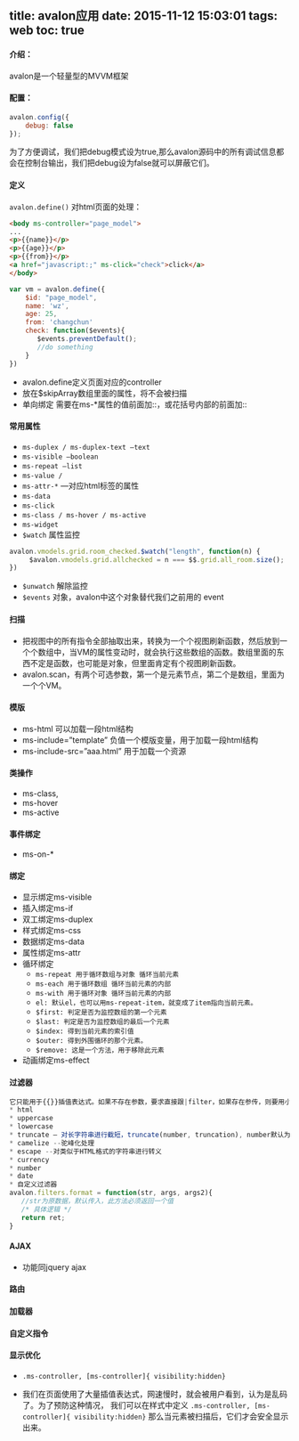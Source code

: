 title: avalon应用
date: 2015-11-12 15:03:01
tags: web
toc: true
---
#### 介绍：
avalon是一个轻量型的MVVM框架

#### 配置：
```javascript
avalon.config({
    debug: false
});
```
为了方便调试，我们把debug模式设为true,那么avalon源码中的所有调试信息都会在控制台输出，我们把debug设为false就可以屏蔽它们。
<!--more-->

#### 定义
`avalon.define()`
对html页面的处理：
```html
<body ms-controller="page_model">
...
<p>{{name}}</p>
<p>{{age}}</p>
<p>{{from}}</p>
<a href="javascript:;" ms-click="check">click</a>
</body>
```
```javascript
var vm = avalon.define({
    $id: "page_model",
    name: 'wz',
    age: 25,
    from: 'changchun'
    check: function($events){
       $events.preventDefault();
       //do something
    }
})
```
* avalon.define定义页面对应的controller
* 放在$skipArray数组里面的属性，将不会被扫描
* 单向绑定 需要在ms-*属性的值前面加::，或花括号内部的前面加::

#### 常用属性
* `ms-duplex / ms-duplex-text —text `
* `ms-visible —boolean`
* `ms-repeat —list`
* `ms-value / `
* `ms-attr-*` —对应html标签的属性
* `ms-data`
* `ms-click`
* `ms-class / ms-hover / ms-active`
* `ms-widget`
* `$watch` 属性监控
```javascript
avalon.vmodels.grid.room_checked.$watch("length", function(n) {
     $avalon.vmodels.grid.allchecked = n === $$.grid.all_room.size();
})
```
* `$unwatch` 解除监控
* `$events` 对象，avalon中这个对象替代我们之前用的 event
#### 扫描
* 把视图中的所有指令全部抽取出来，转换为一个个视图刷新函数，然后放到一个个数组中，当VM的属性变动时，就会执行这些数组的函数。数组里面的东西不定是函数，也可能是对象，但里面肯定有个视图刷新函数。
* avalon.scan，有两个可选参数，第一个是元素节点，第二个是数组，里面为一个个VM。
#### 模版
* ms-html 可以加载一段html结构
* ms-include=”template” 负值一个模版变量，用于加载一段html结构
* ms-include-src=”aaa.html” 用于加载一个资源
#### 类操作
* ms-class,
* ms-hover
* ms-active
#### 事件绑定
* ms-on-*
#### 绑定
* 显示绑定ms-visible
* 插入绑定ms-if
* 双工绑定ms-duplex
* 样式绑定ms-css
* 数据绑定ms-data
* 属性绑定ms-attr
* 循环绑定
  * `ms-repeat 用于循环数组与对象 循环当前元素`
  * `ms-each 用于循环数组 循环当前元素的内部`
  * `ms-with 用于循环对象 循环当前元素的内部`
  * `el: 默认el，也可以用ms-repeat-item，就变成了item指向当前元素。`
  * `$first: 判定是否为监控数组的第一个元素`
  * `$last: 判定是否为监控数组的最后一个元素`
  * `$index: 得到当前元素的索引值`
  * `$outer: 得到外围循环的那个元素。`
  * `$remove: 这是一个方法，用于移除此元素`
* 动画绑定ms-effect
#### 过滤器

```javascript
它只能用于{{}}插值表达式。如果不存在参数，要求直接跟|filter，如果存在参传，则要用小括号括起，参数要有逗号
* html
* uppercase
* lowercase
* truncate – 对长字符串进行截短，truncate(number, truncation), number默认为30
* camelize --驼峰化处理
* escape --对类似于HTML格式的字符串进行转义
* currency
* number
* date
* 自定义过滤器
avalon.filters.format = function(str, args, args2){
   //str为原数据，默认传入，此方法必须返回一个值
   /* 具体逻辑 */
   return ret;
}
```
#### AJAX
* 功能同jquery ajax
#### 路由
#### 加载器
#### 自定义指令
#### 显示优化
* `.ms-controller, [ms-controller]{ visibility:hidden}`

* 我们在页面使用了大量插值表达式，网速慢时，就会被用户看到，认为是乱码了。为了预防这种情况， 我们可以在样式中定义 `.ms-controller, [ms-controller]{ visibility:hidden}` 那么当元素被扫描后，它们才会安全显示出来。
